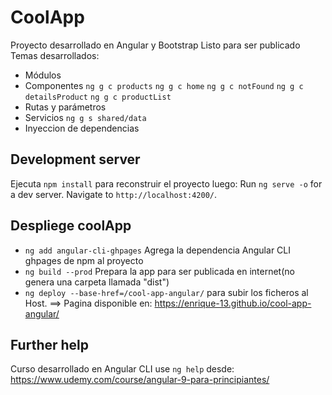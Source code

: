 # CoolApp
Proyecto desarrollado en Angular y Bootstrap
Listo para ser publicado
Temas desarrollados:
- Módulos
- Componentes
    `ng g c products`
    `ng g c home`
    `ng g c notFound`
    `ng g c detailsProduct`
    `ng g c productList`
- Rutas y parámetros
- Servicios
    `ng g s shared/data`
- Inyeccion de dependencias


## Development server
Ejecuta `npm install` para reconstruir el proyecto luego:
Run `ng serve -o` for a dev server. Navigate to `http://localhost:4200/`.


## Despliege coolApp
- `ng add angular-cli-ghpages` Agrega la dependencia Angular CLI ghpages de npm al proyecto
- `ng build --prod` Prepara la app para ser publicada en internet(no genera una carpeta llamada "dist")
- `ng deploy --base-href=/cool-app-angular/` para subir los ficheros al Host.
==> Pagina disponible en: https://enrique-13.github.io/cool-app-angular/


## Further help
Curso desarrollado en Angular CLI use `ng help` desde: https://www.udemy.com/course/angular-9-para-principiantes/
